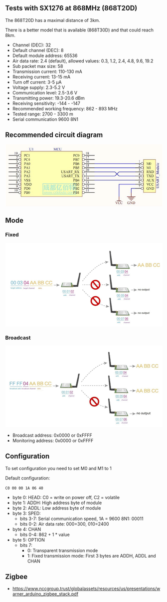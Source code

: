 ## Tests with SX1276 at 868MHz (868T20D)

The 868T20D has a maximal distance of 3km.

There is a better model that is available (868T30D) and that could reach 8km.

- Channel (DEC): 32
- Default channel (DEC): 8
- Default module address: 65536
- Air data rate: 2.4 (default), allowed values: 0.3, 1.2, 2.4, 4.8, 9.6, 19.2
- Sub packet max size: 58
- Transmission current: 110-130 mA
- Receiving current: 13-15 mA
- Turn off current: 3-5 µA
- Voltage supply: 2.3-5.2 V
- Communication level: 2.5-3.6 V
- Transmitting power: 19.3-20.6 dBm
- Receiving sensitivity: -144 - -147
- Recommended working frequency: 862 - 893 MHz
- Tested range: 2700 - 3300 m
- Serial communication 9600 8N1

## Recommended circuit diagram

<img src='recommended.png'>

## Mode

### Fixed

<img src='fixed.png'>

### Broadcast

<img src='broadcast.png'>

- Broadcast address: 0x0000 or 0xFFFF
- Monitoring address: 0x0000 or 0xFFFF

## Configuration

To set configuration you need to set M0 and M1 to 1

Default configuration:

`C0 00 00 1A 06 40`

- byte 0: HEAD: C0 = write on power off, C2 = volatile
- byte 1: ADDH: High address byte of module
- byte 2: ADDL: Low address byte of module
- byte 3: SPED:
  - bits 3-7: Serial communication speed, 1A = 9600 8N1: 00011
  - bits 0-2: Air data rate: 000=300, 010=2400
- byte 4: CHAN
  - bits 0-4: 862 + 1 \* value
- byte 5: OPTION
  - bits 7:
    - 0: Transparent transmission mode
    - 1: Fixed transmission mode: First 3 bytes are ADDH, ADDL and CHAN

## Zigbee

* https://www.nccgroup.trust/globalassets/resources/us/presentations/warner_arduino_zigbee_stack.pdf
